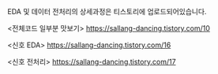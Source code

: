 EDA 및 데이터 전처리의 상세과정은 티스토리에 업로드되어있습니다.

<전체코드 일부분 맛보기>
https://sallang-dancing.tistory.com/10

<신호 EDA>
https://sallang-dancing.tistory.com/16

<신호 전처리>
https://sallang-dancing.tistory.com/17
